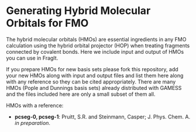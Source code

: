 # Generating Hybrid Molecular Orbitals for FMO

The hybrid molecular orbitals (HMOs) are essential ingredients in any FMO calculation using the hybrid orbital projector (HOP) when treating fragments connected by covalent bonds.
Here we include input and output of HMOs you can use in FragIt.

If you prepare HMOs for new basis sets please fork this repository, add your new HMOs along with input and output files and list them here along with any reference so they can be cited appropriately.
There are many HMOs (Pople and Dunnings basis sets) already distributed with GAMESS and the files included here are only a small subset of them all.

HMOs with a reference:

  * **pcseg-0, pcseg-1**: Pruitt, S.R. and Steinmann, Casper; J. Phys. Chem. A. *in preparation*.
